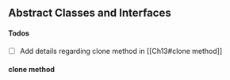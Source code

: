 ## Abstract Classes and Interfaces

#### Todos
- [ ] Add details regarding clone method in [[Ch13#clone method]]

#### clone method



